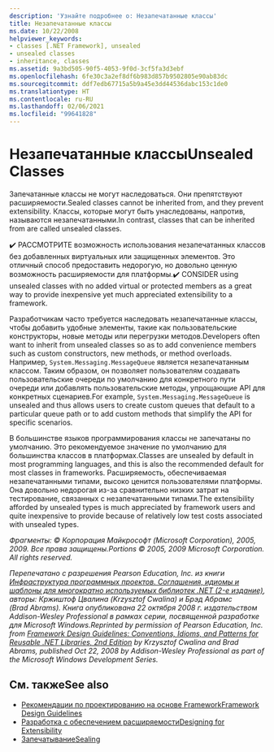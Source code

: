 ```yaml
---
description: 'Узнайте подробнее о: Незапечатанные классы'
title: Незапечатанные классы
ms.date: 10/22/2008
helpviewer_keywords:
- classes [.NET Framework], unsealed
- unsealed classes
- inheritance, classes
ms.assetid: 9a3bd505-90f5-4053-9f0d-3cf5fa3d3ebf
ms.openlocfilehash: 6fe30c3a2ef8df6b983d857b9502805e90ab83dc
ms.sourcegitcommit: ddf7edb67715a5b9a45e3dd44536dabc153c1de0
ms.translationtype: HT
ms.contentlocale: ru-RU
ms.lasthandoff: 02/06/2021
ms.locfileid: "99641828"
---
```

# <a name="unsealed-classes"></a><span data-ttu-id="de484-103">Незапечатанные классы</span><span class="sxs-lookup"><span data-stu-id="de484-103">Unsealed Classes</span></span>

<span data-ttu-id="de484-104">Запечатанные классы не могут наследоваться. Они препятствуют расширяемости.</span><span class="sxs-lookup"><span data-stu-id="de484-104">Sealed classes cannot be inherited from, and they prevent extensibility.</span></span> <span data-ttu-id="de484-105">Классы, которые могут быть унаследованы, напротив, называются незапечатанными.</span><span class="sxs-lookup"><span data-stu-id="de484-105">In contrast, classes that can be inherited from are called unsealed classes.</span></span>

 <span data-ttu-id="de484-106">✔️ РАССМОТРИТЕ возможность использования незапечатанных классов без добавленных виртуальных или защищенных элементов. Это отличный способ предоставить недорогую, но довольно ценную возможность расширяемости для платформы.</span><span class="sxs-lookup"><span data-stu-id="de484-106">✔️ CONSIDER using unsealed classes with no added virtual or protected members as a great way to provide inexpensive yet much appreciated extensibility to a framework.</span></span>

 <span data-ttu-id="de484-107">Разработчикам часто требуется наследовать незапечатанные классы, чтобы добавить удобные элементы, такие как пользовательские конструкторы, новые методы или перегрузки методов.</span><span class="sxs-lookup"><span data-stu-id="de484-107">Developers often want to inherit from unsealed classes so as to add convenience members such as custom constructors, new methods, or method overloads.</span></span> <span data-ttu-id="de484-108">Например, `System.Messaging.MessageQueue` является незапечатанным классом. Таким образом, он позволяет пользователям создавать пользовательские очереди по умолчанию для конкретного пути очереди или добавлять пользовательские методы, упрощающие API для конкретных сценариев.</span><span class="sxs-lookup"><span data-stu-id="de484-108">For example,  `System.Messaging.MessageQueue` is unsealed and thus allows users to create custom queues that default to a particular queue path or to add custom methods that simplify the API for specific scenarios.</span></span>

 <span data-ttu-id="de484-109">В большинстве языков программирования классы не запечатаны по умолчанию. Это рекомендуемое значение по умолчанию для большинства классов в платформах.</span><span class="sxs-lookup"><span data-stu-id="de484-109">Classes are unsealed by default in most programming languages, and this is also the recommended default for most classes in frameworks.</span></span> <span data-ttu-id="de484-110">Расширяемость, обеспечиваемая незапечатанными типами, высоко ценится пользователями платформы. Она довольно недорогая из-за сравнительно низких затрат на тестирование, связанных с незапечатанными типами.</span><span class="sxs-lookup"><span data-stu-id="de484-110">The extensibility afforded by unsealed types is much appreciated by framework users and quite inexpensive to provide because of relatively low test costs associated with unsealed types.</span></span>

 <span data-ttu-id="de484-111">*Фрагменты: © Корпорация Майкрософт (Microsoft Corporation), 2005, 2009. Все права защищены.*</span><span class="sxs-lookup"><span data-stu-id="de484-111">*Portions © 2005, 2009 Microsoft Corporation. All rights reserved.*</span></span>

 <span data-ttu-id="de484-112">*Перепечатано с разрешения Pearson Education, Inc. из книги [Инфраструктура программных проектов. Соглашения, идиомы и шаблоны для многократно используемых библиотек .NET (2-е издание)](https://www.informit.com/store/framework-design-guidelines-conventions-idioms-and-9780321545619), авторы: Кржиштоф Цвалина (Krzysztof Cwalina) и Брэд Абрамс (Brad Abrams). Книга опубликована 22 октября 2008 г. издательством Addison-Wesley Professional в рамках серии, посвященной разработке для Microsoft Windows.*</span><span class="sxs-lookup"><span data-stu-id="de484-112">*Reprinted by permission of Pearson Education, Inc. from [Framework Design Guidelines: Conventions, Idioms, and Patterns for Reusable .NET Libraries, 2nd Edition](https://www.informit.com/store/framework-design-guidelines-conventions-idioms-and-9780321545619) by Krzysztof Cwalina and Brad Abrams, published Oct 22, 2008 by Addison-Wesley Professional as part of the Microsoft Windows Development Series.*</span></span>

## <a name="see-also"></a><span data-ttu-id="de484-113">См. также</span><span class="sxs-lookup"><span data-stu-id="de484-113">See also</span></span>

- [<span data-ttu-id="de484-114">Рекомендации по проектированию на основе Framework</span><span class="sxs-lookup"><span data-stu-id="de484-114">Framework Design Guidelines</span></span>](index.md)
- [<span data-ttu-id="de484-115">Разработка с обеспечением расширяемости</span><span class="sxs-lookup"><span data-stu-id="de484-115">Designing for Extensibility</span></span>](designing-for-extensibility.md)
- [<span data-ttu-id="de484-116">Запечатывание</span><span class="sxs-lookup"><span data-stu-id="de484-116">Sealing</span></span>](sealing.md)
